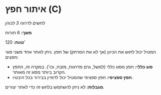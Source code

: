 # איתור חפץ (C)

*לחשים לדרגה 3 לכוהן*

**משך:** 6 תורות

**טווח:** 120’

המטיל יכול לחוש את הכיוון (אך לא את המרחק) של חפץ. ניתן לאתר אחד משני סוגי חפצים:

- **סוג כללי:** חפץ מסוג כללי (למשל, גרם מדרגות, מזבח, וכו'). במקרה זה, החפץ הקרוב ביותר מסוג זה מאותר.
- **חפץ ספציפי:** חפץ ספציפי שהמטיל יכול לדמיין בבירור בכל היבטיו.

**מגבלות:** לא ניתן להשתמש בלחש זה כדי לאתר יצורים.